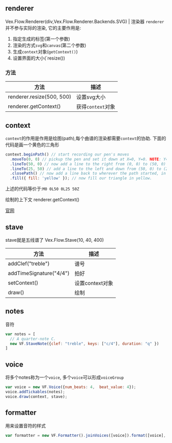 
## renderer

Vex.Flow.Renderer(div,Vex.Flow.Renderer.Backends.SVG) | 渲染器
`renderer`并不参与实际的渲染, 它的主要作用是:
1. 指定生成的标签(第一个参数)
2. 渲染的方式`svg`和`canvas`(第二个参数)
3. 生成`context`对象(`getContext()`) 
4. 设置界面的大小(`resize())

### 方法
方法|描述
--|--
renderer.resize(500, 500)|设置svg大小
renderer.getContext()|获得`context`对象


## context
`context`的作用是作用是绘图(path),每个曲谱的渲染都需要`context`的协助.
下面的代码是画一个黄色的三角形
```js
context.beginPath() // start recording our pen's moves
  .moveTo(0, 0) // pickup the pen and set it down at X=0, Y=0. NOTE: Y=0 is the top of the screen.
  .lineTo(50, 0) // now add a line to the right from (0, 0) to (50, 0) to our path
  .lineTo(25, 50) // add a line to the left and down from (50, 0) to (25, 50)
  .closePath() // now add a line back to wherever the path started, in this case (0, 0), closing the triangle.
  .fill({ fill: 'yellow' }); // now fill our triangle in yellow.
```
上述的代码等价于:`M0 0L50 0L25 50Z`

绘制的上下文
renderer.getContext()

[官网](https://github.com/0xfe/vexflow/wiki/Understanding-Renderer-&-Context)
## stave
stave就是五线谱了
Vex.Flow.Stave(10, 40, 400)

方法|描述
--|--
addClef("treble")|谱号
addTimeSignature("4/4")|拍好
setContext()|设置context对象
draw()|绘制


## notes
音符
```js
var notes = [
  // A quarter-note C.
  new VF.StaveNote({clef: "treble", keys: ["c/4"], duration: "q" })
]
```
## voice
将多个notes称为一个`voice`, 多个`voice`可以形成`voiceGroup`
```js
var voice = new VF.Voice({num_beats: 4,  beat_value: 4});
voice.addTickables(notes);
voice.draw(context, stave);
```

## formatter
用来设置音符的样式
```js
var formatter = new VF.Formatter().joinVoices([voice]).format([voice], 350);
```
